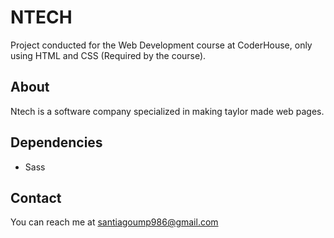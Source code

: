 # NTECH


Project conducted for the Web Development course at CoderHouse, only using HTML and CSS (Required by the course).

## About

Ntech is a software company specialized in making taylor made web pages.

## Dependencies
- Sass


## Contact

You can reach me at santiagoump986@gmail.com
